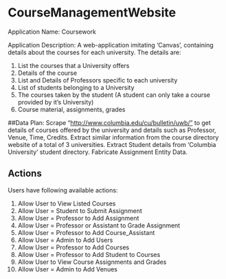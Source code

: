 # CourseManagementWebsite
Application Name: Coursework
 
Application Description: A web-application imitating ‘Canvas’, containing details about the courses for each university. The details are:
1. List the courses that a University offers
2. Details of the course
3. List and Details of Professors specific to each university
4. List of students belonging to a University
5. The courses taken by the student (A student can only take a course provided by it’s University)
6. Course material, assignments, grades

##Data Plan: 
Scrape “http://www.columbia.edu/cu/bulletin/uwb/” to get details of courses offered by the university and details such as Professor, Venue, Time, Credits. Extract similar information from the course directory website of a total of 3 universities. Extract Student details from ‘Columbia University’ student directory. Fabricate Assignment Entity Data.

## Actions
Users have following available actions:
1. Allow User to View Listed Courses
2. Allow User = Student to Submit Assignment
3. Allow User = Professor to Add Assignment
4. Allow User = Professor or Assistant to Grade Assignment
5. Allow User = Professor to Add Course_Assistant
6. Allow User = Admin to Add Users
7. Allow User = Professor to Add Courses
8. Allow User = Professor to Add Student to Courses
9. Allow User to View Course Assignments and Grades
10. Allow User = Admin to Add Venues

